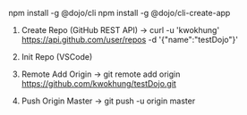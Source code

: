 npm install -g @dojo/cli
npm install -g @dojo/cli-create-app

1. Create Repo (GitHub REST API)
-> curl -u 'kwokhung' https://api.github.com/user/repos -d '{"name":"testDojo"}'

2. Init Repo (VSCode)

3. Remote Add Origin
-> git remote add origin https://github.com/kwokhung/testDojo.git

4. Push Origin Master
-> git push -u origin master
